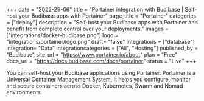 +++
date = "2022-29-06"
title = "Portainer integration with Budibase | Self-host your Budibase apps with Portainer"
page_title = "Portainer"
categories = ["deploy"] 
description = "Self-host your Budibase apps with Portainer and benefit from complete control over your deployments."
images = ["integrations/docker-budibase.png"]
logo = "integrations/portainer/logo.png"
draft= "false"
integrations = ["database"]
integration= "Data"
integrationcategories = ["All", "Hosting"]
published_by = "Budibase"
site_url = "https://www.portainer.io/about"
plan = "Free"
docs_url = "https://docs.budibase.com/docs/portainer"
status = "Live" 
+++


You can self-host your Budibase applications using Portainer. Portainer is a Universal Container Management System. It helps you configure, monitor and secure containers across Docker, Kubernetes, Swarm and Nomad environments.